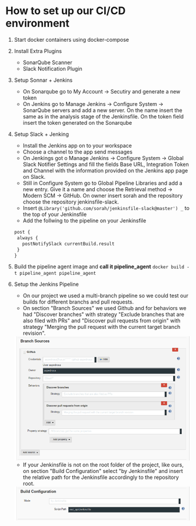 # How to set up our CI/CD environment
1. Start docker containers using docker-compose

2. Install Extra Plugins
   - SonarQube Scanner
   - Slack Notification Plugin

3. Setup Sonnar + Jenkins
   - On Sonarqube go to My Account -> Secutiry and generate a new token
   - On Jenkins go to Manage Jenkins -> Configure System -> SonarQube servers
   and add a new server. On the name insert the same as in the analysis stage of
   the Jenkinsfile. On the token field insert the token generated on the Sonarqube

4. Setup Slack + Jenking
   - Install the Jenkins app on to your workspace
   - Choose a channel to the app send messages
   - On Jenkings got o Manage Jenkins -> Configure System -> Global Slack Notifier
   Settings and fill the fields Base URL, Integration Token and Channel with the
   information provided on the Jenkins app page on Slack.
   - Still in Configure System go to Global Pipeline Libraries and add a new entry.
   Give it a name and choose the Retrieval method -> Modern SCM -> GitHub. On owner
   insert sorah and the repository choose the repository jenkinsfile-slack.
   - Insert `@Library('github.com/sorah/jenkinsfile-slack@master') _` to the top
   of your Jenkinsfile
   - Add the follwing to the pipeline on your Jenkinsfile
   ```
   post {
    always {
      postNotifySlack currentBuild.result
    }
   }
   ```

5. Build the pipeline agent image and **call it pipeline_agent**
    `docker build -t pipeline_agent pipeline_agent`

6. Setup the Jenkins Pipeline
    - On our project we used a multi-branch pipeline so we could test our builds
    for different branchs and pull requests.
    - On section "Branch Sources" we used Github and for behaviors we had
    "Discover branches" with strategy "Exclude branches that are also filed with PRs" and
    "Discover pull requests from origin" with strategy "Merging the pull request with the
    current target branch revision".
    <img src="images/branch_sources.png">

    - If your Jenkinsfile is not on the root folder of the project, like ours,
    on section "Build Configuration" select "by Jenkinsfile" and insert the
    relative path for the Jenkinsfile accordingly to the repository root.
    <img src="images/build_configuration.png">

